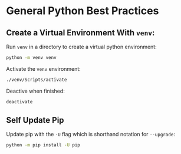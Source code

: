 # General Python Best Practices

## Create a Virtual Environment With `venv`:

Run `venv` in a directory to create a virtual python environment:
```bash
python -m venv venv
```

Activate the `venv` environment:
```bash
./venv/Scripts/activate
```

Deactive when finished:
```bash
deactivate
```

## Self Update Pip

Update pip with the `-U` flag which is shorthand notation for `--upgrade`:
```bash
python -m pip install -U pip
```
